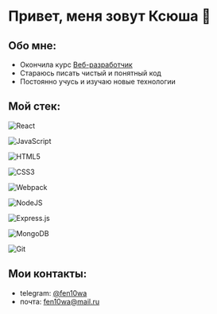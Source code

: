 # Привет, меня зовут Ксюша 👋

## Обо мне:
+ Окончила курс [Веб-разработчик](https://practicum.yandex.ru/web/)
+ Стараюсь писать чистый и понятный код
+ Постоянно учусь и изучаю новые технологии

## Мой стек:
![React](https://img.shields.io/badge/react-%2320232a.svg?style=for-the-badge&logo=react&logoColor=%2361DAFB)

![JavaScript](https://img.shields.io/badge/javascript-%23323330.svg?style=for-the-badge&logo=javascript&logoColor=%23F7DF1E)

![HTML5](https://img.shields.io/badge/html5-%23E34F26.svg?style=for-the-badge&logo=html5&logoColor=white)

![CSS3](https://img.shields.io/badge/css3-%231572B6.svg?style=for-the-badge&logo=css3&logoColor=white)

![Webpack](https://img.shields.io/badge/webpack-%238DD6F9.svg?style=for-the-badge&logo=webpack&logoColor=black)

![NodeJS](https://img.shields.io/badge/node.js-6DA55F?style=for-the-badge&logo=node.js&logoColor=white)

![Express.js](https://img.shields.io/badge/express.js-%23404d59.svg?style=for-the-badge&logo=express&logoColor=%2361DAFB)

![MongoDB](https://img.shields.io/badge/MongoDB-%234ea94b.svg?style=for-the-badge&logo=mongodb&logoColor=white)

![Git](https://img.shields.io/badge/git-%23F05033.svg?style=for-the-badge&logo=git&logoColor=white)


## Мои контакты:
+ telegram: [@fen10wa](https://t.me/fen10wa)
+ почта: fen10wa@mail.ru
